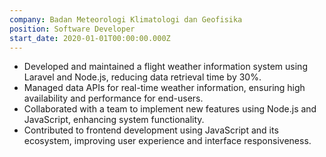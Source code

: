 ```yaml
---
company: Badan Meteorologi Klimatologi dan Geofisika
position: Software Developer
start_date: 2020-01-01T00:00:00.000Z
---
```

* Developed and maintained a flight weather information system using Laravel and Node.js,
  reducing data retrieval time by 30%.
* Managed data APIs for real-time weather information, ensuring high availability and
  performance for end-users.
* Collaborated with a team to implement new features using Node.js and JavaScript,
  enhancing system functionality.
* Contributed to frontend development using JavaScript and its ecosystem, improving user
  experience and interface responsiveness.
